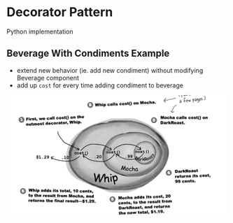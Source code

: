 # Decorator Pattern
Python implementation

## Beverage With Condiments Example
- extend new behavior (ie. add new condiment) without modifying Beverage component
- add up `cost` for every time adding condiment to beverage

![](../images/decorator_pattern.png)
